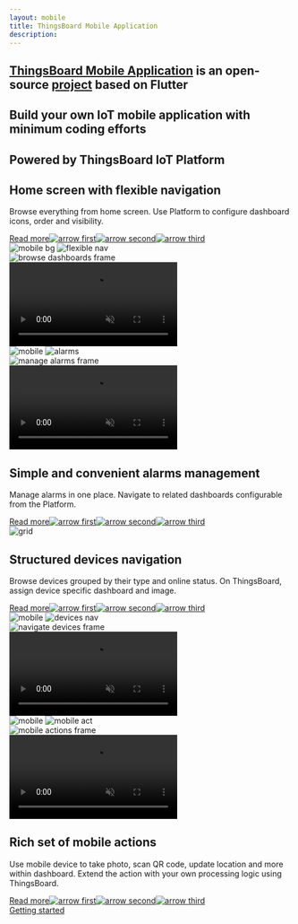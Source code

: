 ```yaml
---
layout: mobile
title: ThingsBoard Mobile Application
description:
---
```


<section id="intro">
    <main>
        <h1><a href="/docs/mobile/">ThingsBoard Mobile Application</a> is an open-source <a href="https://github.com/thingsboard/flutter_thingsboard_app">project</a> based on Flutter</h1>
        <h1 class="second">Build your own IoT mobile application with minimum coding efforts</h1>
        <h1 class="second">Powered by ThingsBoard IoT Platform</h1>
    </main>
</section>

<section class="features">
    <main>
        <div class="features-top">
            <div class="background">
                <div class="main1"></div><div class="small1"></div><div class="small2"></div><div class="small3"></div><div class="small4"></div>
            </div>
            <div class="block">
                <div class="feature-des"><h2>Home screen with flexible navigation</h2>
                    <p>Browse everything from home screen. Use Platform to configure dashboard icons, order and visibility.</p>
                    <a class="read-more-button" href="/docs/mobile/customize-dashboards/">Read more<img class="arrow first" src="/images/pe/read-more-arrow.svg" alt="arrow first"><img class="arrow second" src="/images/pe/read-more-arrow.svg" alt="arrow second"><img class="arrow third" src="/images/pe/read-more-arrow.svg" alt="arrow third"></a>
                </div>
                <div class="preview">
                    <div class="mobile-frame ios">
                        <img class="phone-bg points" src="/images/mobile/mobile-bg.svg" alt="mobile bg">
                        <img class="phone-bg web flexible" src="/images/mobile/flexible-nav.svg" alt="flexible nav">
                        <div class="phone-shadow"></div>
                        <div class="frame-image">
                            <img src="/images/mobile/browse-dashboards-frame.png" alt="browse dashboards frame">
                        </div>
                        <div class="frame-video">
                            <video autoplay loop preload="auto" muted playsinline>
                                 <source src="https://video.thingsboard.io/mobile/browse-dashboards.mp4" type="video/mp4">
                                 <source src="https://video.thingsboard.io/mobile/browse-dashboards.webm" type="video/webm">
                            </video>
                        </div>
                    </div>
                </div>
            </div>
            <div class="block vis">
                <div class="preview">
                    <div class="mobile-frame ios">
                        <img class="phone-bg points right" src="/images/mobile/mobile-bg.svg" alt="mobile">
                        <img class="phone-bg web right alarms-m" src="/images/mobile/alarms-m.svg" alt="alarms">
                        <div class="phone-shadow right"></div>
                        <div class="frame-image">
                            <img src="/images/mobile/manage-alarms-frame.png" alt="manage alarms frame">
                        </div>
                        <div class="frame-video">
                            <video autoplay loop preload="auto" muted playsinline>
                                 <source src="https://video.thingsboard.io/mobile/manage-alarms.mp4" type="video/mp4">
                                 <source src="https://video.thingsboard.io/mobile/manage-alarms.webm" type="video/webm">
                            </video>
                        </div>
                    </div>
                </div>
                <div class="feature-des"><h2>Simple and convenient alarms management</h2>
                    <p>Manage alarms in one place. Navigate to related dashboards configurable from the Platform.</p>
                    <a class="read-more-button" href="/docs/mobile/alarm-dashboard/">Read more<img class="arrow first" src="/images/pe/read-more-arrow.svg" alt="arrow first"><img class="arrow second" src="/images/pe/read-more-arrow.svg" alt="arrow second"><img class="arrow third" src="/images/pe/read-more-arrow.svg" alt="arrow third"></a>
                </div>
            </div>
        </div>
    </main>
</section>

<section class="features">
    <main>
        <div class="features-top">
            <div class="background">
                <div class="main2"></div><img src="/images/grid.svg" alt="grid"><div class="small5"></div><div class="small6"></div>
            </div>
            <div class="block dark">
                <div class="feature-des"><h2>Structured devices navigation</h2>
                    <p>Browse devices grouped by their type and online status. On ThingsBoard, assign device specific dashboard and image.</p>
                    <a class="read-more-button" href="/docs/mobile/customize-devices/">Read more<img class="arrow first" src="/images/pe/read-more-arrow.svg" alt="arrow first"><img class="arrow second" src="/images/pe/read-more-arrow.svg" alt="arrow second"><img class="arrow third" src="/images/pe/read-more-arrow.svg" alt="arrow third"></a>
                </div>
                <div class="preview">
                    <div class="mobile-frame ios">
                        <img class="phone-bg points" src="/images/mobile/mobile-bg.svg" alt="mobile">
                        <img class="phone-bg web devices-nav" src="/images/mobile/devices-nav.svg" alt="devices nav">
                        <div class="phone-shadow"></div>
                        <div class="frame-image">
                            <img src="/images/mobile/navigate-devices-frame.png" alt="navigate devices frame">
                        </div>
                        <div class="frame-video">
                            <video autoplay loop preload="auto" muted playsinline>
                                 <source src="https://video.thingsboard.io/mobile/navigate-devices.mp4" type="video/mp4">
                                 <source src="https://video.thingsboard.io/mobile/navigate-devices.webm" type="video/webm">
                            </video>
                        </div>
                    </div>
                </div>
            </div>
            <div class="block micro">
                <div class="preview act">
                    <div class="mobile-frame ios">
                        <img class="phone-bg points" src="/images/mobile/mobile-bg.svg" alt="mobile">
                        <img class="phone-bg web mobile-act" src="/images/mobile/mobile-act.svg" alt="mobile act">
                        <div class="phone-shadow"></div>
                        <div class="frame-image">
                            <img src="/images/mobile/mobile-actions-frame.png" alt="mobile actions frame">
                        </div>
                        <div class="frame-video">
                            <video autoplay loop preload="auto" muted playsinline>
                                 <source src="https://video.thingsboard.io/mobile/mobile-actions.mp4" type="video/mp4">
                                 <source src="https://video.thingsboard.io/mobile/mobile-actions.webm" type="video/webm">
                            </video>
                        </div>
                    </div>
                </div>
                <div class="feature-des"><h2>Rich set of mobile actions</h2>
                    <p>Use mobile device to take photo, scan QR code, update location and more within dashboard. Extend the action with your own processing logic using ThingsBoard.</p>
                    <a class="read-more-button" href="/docs/mobile/mobile-actions/">Read more<img class="arrow first" src="/images/pe/read-more-arrow.svg" alt="arrow first"><img class="arrow second" src="/images/pe/read-more-arrow.svg" alt="arrow second"><img class="arrow third" src="/images/pe/read-more-arrow.svg" alt="arrow third"></a>
                </div>
            </div>
            <div class="background bottom">
                <div class="bottom"></div><div class="small7"></div>
            </div>
        </div>
    </main>
</section>

<section id="bottom">
    <main>
        <a href="/docs/mobile/getting-started/" class="getting-started">Getting started</a>
    </main>
</section>
